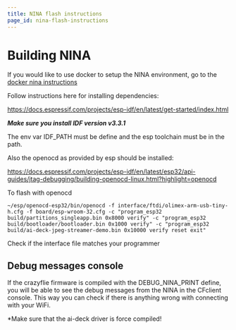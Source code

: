 ```yaml
---
title: NINA flash instructions
page_id: nina-flash-instructions
---
```



# Building NINA 

If you would like to use docker to setup the NINA environment, go to the [docker nina instructions](nina-instructions/docker-nina.md)

Follow instructions here for installing dependencies:

https://docs.espressif.com/projects/esp-idf/en/latest/get-started/index.html

***Make sure you install IDF version v3.3.1***

The env var IDF_PATH must be define and the esp toolchain must be in the path.

Also the openocd as provided by esp should be installed:

https://docs.espressif.com/projects/esp-idf/en/latest/esp32/api-guides/jtag-debugging/building-openocd-linux.html?highlight=openocd

To flash with openocd

	~/esp/openocd-esp32/bin/openocd -f interface/ftdi/olimex-arm-usb-tiny-h.cfg -f board/esp-wroom-32.cfg -c "program_esp32 build/partitions_singleapp.bin 0x8000 verify" -c "program_esp32 build/bootloader/bootloader.bin 0x1000 verify" -c "program_esp32 build/ai-deck-jpeg-streamer-demo.bin 0x10000 verify reset exit"

Check if the interface file matches your programmer

## Debug messages console

If the crazyflie firmware is compiled with the DEBUG_NINA_PRINT define, you will be able to see the debug messages from the NINA in the CFclient console. This way you can check if there is anything wrong with connecting with your WiFi.

*Make sure that the ai-deck driver is force compiled!
